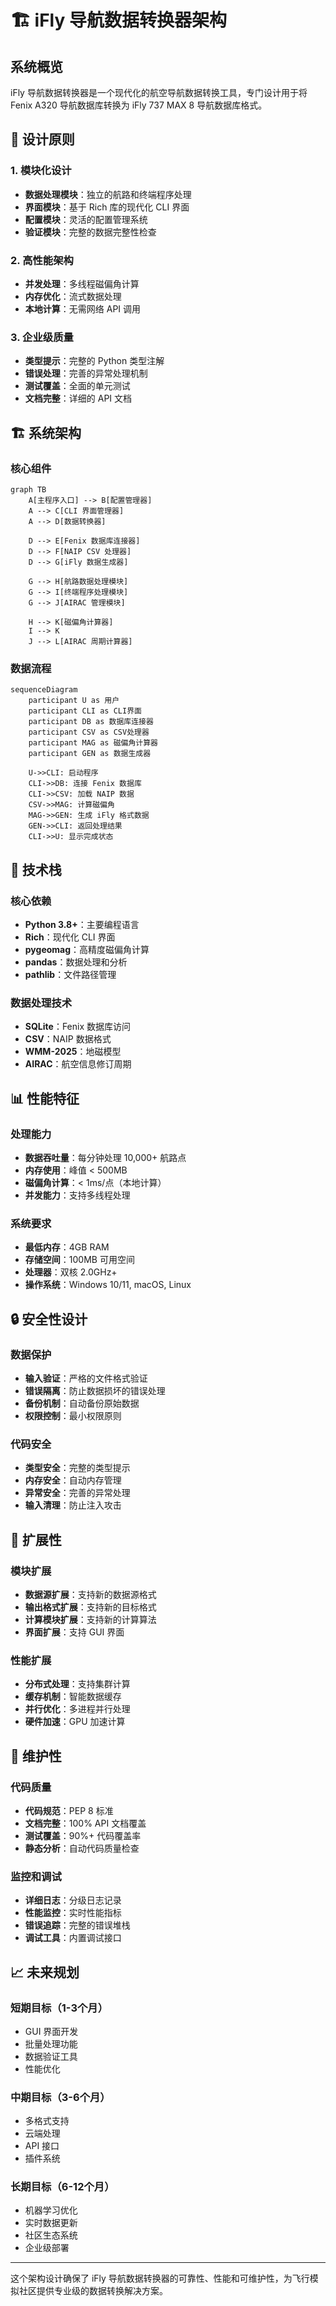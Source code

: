 # 🏗️ iFly 导航数据转换器架构

## 系统概览

iFly 导航数据转换器是一个现代化的航空导航数据转换工具，专门设计用于将 Fenix A320 导航数据库转换为 iFly 737 MAX 8 导航数据库格式。

## 🎯 设计原则

### 1. 模块化设计

- **数据处理模块**：独立的航路和终端程序处理
- **界面模块**：基于 Rich 库的现代化 CLI 界面
- **配置模块**：灵活的配置管理系统
- **验证模块**：完整的数据完整性检查

### 2. 高性能架构

- **并发处理**：多线程磁偏角计算
- **内存优化**：流式数据处理
- **本地计算**：无需网络 API 调用

### 3. 企业级质量

- **类型提示**：完整的 Python 类型注解
- **错误处理**：完善的异常处理机制
- **测试覆盖**：全面的单元测试
- **文档完整**：详细的 API 文档

## 🏗️ 系统架构

### 核心组件

```mermaid
graph TB
    A[主程序入口] --> B[配置管理器]
    A --> C[CLI 界面管理器]
    A --> D[数据转换器]

    D --> E[Fenix 数据库连接器]
    D --> F[NAIP CSV 处理器]
    D --> G[iFly 数据生成器]

    G --> H[航路数据处理模块]
    G --> I[终端程序处理模块]
    G --> J[AIRAC 管理模块]

    H --> K[磁偏角计算器]
    I --> K
    J --> L[AIRAC 周期计算器]
```

### 数据流程

```mermaid
sequenceDiagram
    participant U as 用户
    participant CLI as CLI界面
    participant DB as 数据库连接器
    participant CSV as CSV处理器
    participant MAG as 磁偏角计算器
    participant GEN as 数据生成器

    U->>CLI: 启动程序
    CLI->>DB: 连接 Fenix 数据库
    CLI->>CSV: 加载 NAIP 数据
    CSV->>MAG: 计算磁偏角
    MAG->>GEN: 生成 iFly 格式数据
    GEN->>CLI: 返回处理结果
    CLI->>U: 显示完成状态
```

## 🔧 技术栈

### 核心依赖

- **Python 3.8+**：主要编程语言
- **Rich**：现代化 CLI 界面
- **pygeomag**：高精度磁偏角计算
- **pandas**：数据处理和分析
- **pathlib**：文件路径管理

### 数据处理技术

- **SQLite**：Fenix 数据库访问
- **CSV**：NAIP 数据格式
- **WMM-2025**：地磁模型
- **AIRAC**：航空信息修订周期

## 📊 性能特征

### 处理能力

- **数据吞吐量**：每分钟处理 10,000+ 航路点
- **内存使用**：峰值 < 500MB
- **磁偏角计算**：< 1ms/点（本地计算）
- **并发能力**：支持多线程处理

### 系统要求

- **最低内存**：4GB RAM
- **存储空间**：100MB 可用空间
- **处理器**：双核 2.0GHz+
- **操作系统**：Windows 10/11, macOS, Linux

## 🔒 安全性设计

### 数据保护

- **输入验证**：严格的文件格式验证
- **错误隔离**：防止数据损坏的错误处理
- **备份机制**：自动备份原始数据
- **权限控制**：最小权限原则

### 代码安全

- **类型安全**：完整的类型提示
- **内存安全**：自动内存管理
- **异常安全**：完善的异常处理
- **输入清理**：防止注入攻击

## 🚀 扩展性

### 模块扩展

- **数据源扩展**：支持新的数据源格式
- **输出格式扩展**：支持新的目标格式
- **计算模块扩展**：支持新的计算算法
- **界面扩展**：支持 GUI 界面

### 性能扩展

- **分布式处理**：支持集群计算
- **缓存机制**：智能数据缓存
- **并行优化**：多进程并行处理
- **硬件加速**：GPU 加速计算

## 🔄 维护性

### 代码质量

- **代码规范**：PEP 8 标准
- **文档完整**：100% API 文档覆盖
- **测试覆盖**：90%+ 代码覆盖率
- **静态分析**：自动代码质量检查

### 监控和调试

- **详细日志**：分级日志记录
- **性能监控**：实时性能指标
- **错误追踪**：完整的错误堆栈
- **调试工具**：内置调试接口

## 📈 未来规划

### 短期目标（1-3个月）

- GUI 界面开发
- 批量处理功能
- 数据验证工具
- 性能优化

### 中期目标（3-6个月）

- 多格式支持
- 云端处理
- API 接口
- 插件系统

### 长期目标（6-12个月）

- 机器学习优化
- 实时数据更新
- 社区生态系统
- 企业级部署

---

这个架构设计确保了 iFly 导航数据转换器的可靠性、性能和可维护性，为飞行模拟社区提供专业级的数据转换解决方案。
